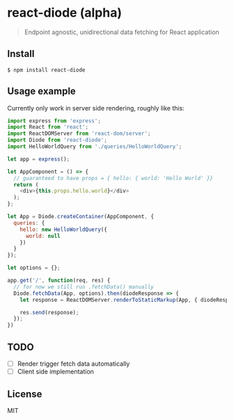 # react-diode (alpha)

> Endpoint agnostic, unidirectional data fetching for React application

## Install

```
$ npm install react-diode
```

## Usage example

Currently only work in server side rendering, roughly like this:

```js
import express from 'express';
import React from 'react';
import ReactDOMServer from 'react-dom/server';
import Diode from 'react-diode';
import HelloWorldQuery from './queries/HelloWorldQuery';

let app = express();

let AppComponent = () => {
  // guaranteed to have props = { hello: { world: 'Hello World' }}
  return (
    <div>{this.props.hello.world}</div>
  );
};

let App = Diode.createContainer(AppComponent, {
  queries: {
    hello: new HelloWorldQuery({
      world: null
    })    
  }
});

let options = {};

app.get('/', function(req, res) {
  // for now we still run .fetchData() manually
  Diode.fetchData(App, options).then(diodeResponse => {
    let response = ReactDOMServer.renderToStaticMarkup(App, { diodeResponse });

    res.send(response);
  });  
})
```

## TODO

- [ ] Render trigger fetch data automatically
- [ ] Client side implementation

## License

MIT
